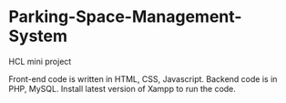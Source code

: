 # Parking-Space-Management-System
HCL mini project

Front-end code is written in HTML, CSS, Javascript.
Backend code is in PHP, MySQL.
Install latest version of Xampp to run the code.
